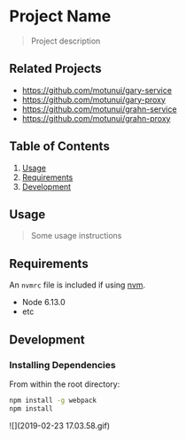 # Project Name

> Project description

## Related Projects

  - https://github.com/motunui/gary-service
  - https://github.com/motunui/gary-proxy
  - https://github.com/motunui/grahn-service
  - https://github.com/motunui/grahn-proxy

## Table of Contents

1. [Usage](#Usage)
1. [Requirements](#requirements)
1. [Development](#development)

## Usage

> Some usage instructions

## Requirements

An `nvmrc` file is included if using [nvm](https://github.com/creationix/nvm).

- Node 6.13.0
- etc

## Development

### Installing Dependencies

From within the root directory:

```sh
npm install -g webpack
npm install
```
![](2019-02-23 17.03.58.gif)
